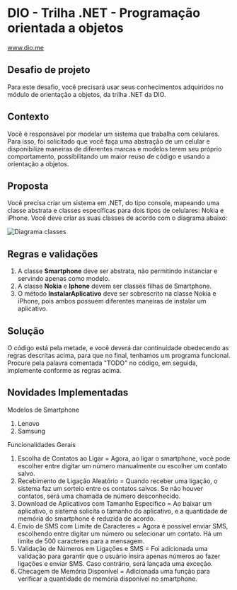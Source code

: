 # DIO - Trilha .NET - Programação orientada a objetos
www.dio.me

## Desafio de projeto
Para este desafio, você precisará usar seus conhecimentos adquiridos no módulo de orientação a objetos, da trilha .NET da DIO.

## Contexto
Você é responsável por modelar um sistema que trabalha com celulares. Para isso, foi solicitado que você faça uma abstração de um celular e disponibilize maneiras de diferentes marcas e modelos terem seu próprio comportamento, possibilitando um maior reuso de código e usando a orientação a objetos.

## Proposta
Você precisa criar um sistema em .NET, do tipo console, mapeando uma classe abstrata e classes específicas para dois tipos de celulares: Nokia e iPhone. 
Você deve criar as suas classes de acordo com o diagrama abaixo:

![Diagrama classes](Imagens/diagrama.png)

## Regras e validações
1. A classe **Smartphone** deve ser abstrata, não permitindo instanciar e servindo apenas como modelo.
2. A classe **Nokia** e **Iphone** devem ser classes filhas de Smartphone.
3. O método **InstalarAplicativo** deve ser sobrescrito na classe Nokia e iPhone, pois ambos possuem diferentes maneiras de instalar um aplicativo.

## Solução
O código está pela metade, e você deverá dar continuidade obedecendo as regras descritas acima, para que no final, tenhamos um programa funcional. Procure pela palavra comentada "TODO" no código, em seguida, implemente conforme as regras acima.

## Novidades Implementadas
Modelos de Smartphone
1. Lenovo
2. Samsung

Funcionalidades Gerais
1. Escolha de Contatos ao Ligar = Agora, ao ligar o smartphone, você pode escolher entre digitar um número manualmente ou escolher um contato salvo.
2. Recebimento de Ligação Aleatório = Quando receber uma ligação, o sistema faz um sorteio entre os contatos salvos. Se não houver contatos, será uma chamada de número desconhecido.
3. Download de Aplicativos com Tamanho Específico = Ao baixar um aplicativo, o sistema solicita o tamanho do aplicativo, e a quantidade de memória do smartphone é reduzida de acordo.
4. Envio de SMS com Limite de Caracteres = Agora é possível enviar SMS, escolhendo entre digitar um número ou selecionar um contato. Há um limite de 500 caracteres para a mensagem.
5. Validação de Números em Ligações e SMS = Foi adicionada uma validação para garantir que o usuário insira apenas números ao fazer ligações e enviar SMS. Caso contrário, será lançada uma exceção.
6. Checagem de Memória Disponível = Adicionada uma função para verificar a quantidade de memória disponível no smartphone.
